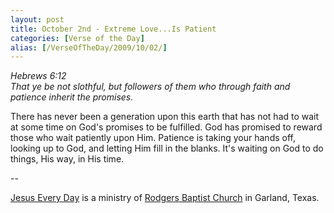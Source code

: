 ```yaml
---
layout: post
title: October 2nd - Extreme Love...Is Patient
categories: [Verse of the Day]
alias: [/VerseOfTheDay/2009/10/02/]
---
```


_Hebrews 6:12  
That ye be not slothful, but followers of them who through faith and
patience inherit the promises._

There has never been a generation upon this earth that has not had
to wait at some time on God's promises to be fulfilled. God has
promised to reward those who wait patiently upon Him. Patience is
taking your hands off, looking up to God, and letting Him fill in the
blanks. It's waiting on God to do things, His way, in His time.

 --

<a href=http://jesuseveryday.net>Jesus Every Day</a> is a ministry of <a href=http://rodgersbaptist.net>Rodgers Baptist Church</a> in Garland, Texas.
